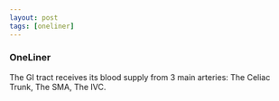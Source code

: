 ```yaml
---
layout: post
tags: [oneliner]
---
```



### OneLiner

The GI tract receives its blood supply from 3 main arteries: The Celiac Trunk, The SMA, The IVC.
